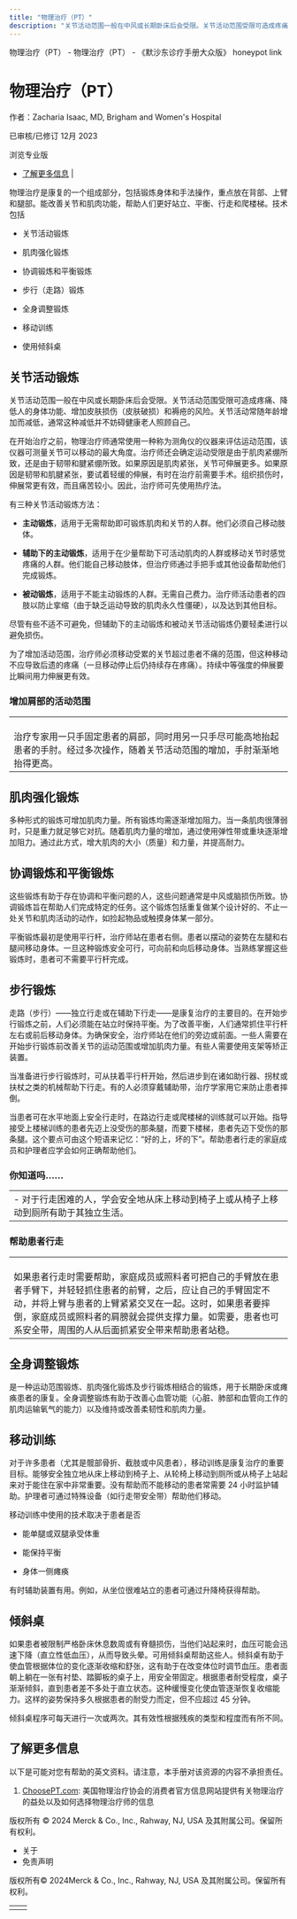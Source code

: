```yaml
---
title: "物理治疗（PT）"
description: "关节活动范围一般在中风或长期卧床后会受限。关节活动范围受限可造成疼痛、降低人的身体功能、增加皮肤损伤（皮肤破损）和褥疮的风险。关节活动常随年龄增加而减低，通常这种减低并不妨碍健康老人照顾自己。"
---
```


﻿物理治疗（PT） - 物理治疗（PT） - 《默沙东诊疗手册大众版》 honeypot link

# 物理治疗（PT）

作者：Zacharia Isaac, MD, Brigham and Women's Hospital

已审核/已修订 12月 2023

浏览专业版

- [了解更多信息](#了解更多信息_v34421069_zh) \|

物理治疗是康复的一个组成部分，包括锻炼身体和手法操作，重点放在背部、上臂和腿部。能改善关节和肌肉功能，帮助人们更好站立、平衡、行走和爬楼梯。技术包括

- 关节活动锻炼

- 肌肉强化锻炼

- 协调锻炼和平衡锻炼

- 步行（走路）锻炼

- 全身调整锻炼

- 移动训练

- 使用倾斜桌


## 关节活动锻炼

关节活动范围一般在中风或长期卧床后会受限。关节活动范围受限可造成疼痛、降低人的身体功能、增加皮肤损伤（皮肤破损）和褥疮的风险。关节活动常随年龄增加而减低，通常这种减低并不妨碍健康老人照顾自己。

在开始治疗之前，物理治疗师通常使用一种称为测角仪的仪器来评估运动范围，该仪器可测量关节可以移动的最大角度。治疗师还会确定运动受限是由于肌肉紧绷所致，还是由于韧带和腱紧绷所致。如果原因是肌肉紧张，关节可伸展更多。如果原因是韧带和肌腱紧张，要试着轻缓的伸展，有时在治疗前需要手术。组织损伤时，伸展常更有效，而且痛苦较小。因此，治疗师可先使用热疗法。

有三种关节活动锻炼方法：

- **主动锻炼**，适用于无需帮助即可锻炼肌肉和关节的人群。他们必须自己移动肢体。

- **辅助下的主动锻炼**，适用于在少量帮助下可活动肌肉的人群或移动关节时感觉疼痛的人群。他们能自己移动肢体，但治疗师通过手把手或其他设备帮助他们完成锻炼。

- **被动锻炼**，适用于不能主动锻炼的人群。无需自己费力。治疗师活动患者的四肢以防止挛缩（由于缺乏运动导致的肌肉永久性僵硬），以及达到其他目标。


尽管有些不适不可避免，但辅助下的主动锻炼和被动关节活动锻炼仍要轻柔进行以避免损伤。

为了增加活动范围，治疗师必须移动受累的关节超过患者不痛的范围，但这种移动不应导致后遗的疼痛（一旦移动停止后仍持续存在疼痛）。持续中等强度的伸展要比瞬间用力伸展更有效。

### 增加肩部的活动范围

|     |
| --- |
| <br>治疗专家用一只手固定患者的肩部，同时用另一只手尽可能高地抬起患者的手肘。经过多次操作，随着关节活动范围的增加，手肘渐渐地抬得更高。 |

## 肌肉强化锻炼

多种形式的锻炼可增加肌肉力量。所有锻炼均需逐渐增加阻力。当一条肌肉很薄弱时，只是重力就足够它对抗。随着肌肉力量的增加，通过使用弹性带或重块逐渐增加阻力。通过此方式，增大肌肉的大小（质量）和力量，并提高耐力。

## 协调锻炼和平衡锻炼

这些锻炼有助于存在协调和平衡问题的人，这些问题通常是中风或脑损伤所致。协调锻炼旨在帮助人们完成特定的任务。这个锻炼包括重复做某个设计好的、不止一处关节和肌肉活动的动作，如捡起物品或触摸身体某一部分。

平衡锻炼最初是使用平行杆，治疗师站在患者右侧。患者以摆动的姿势在左腿和右腿间移动身体。一旦这种锻炼安全可行，可向前和向后移动身体。当熟练掌握这些锻炼时，患者可不需要平行杆完成。

## 步行锻炼

走路（步行）——独立行走或在辅助下行走——是康复治疗的主要目的。在开始步行锻炼之前，人们必须能在站立时保持平衡。为了改善平衡，人们通常抓住平行杆左右或前后移动身体。为确保安全，治疗师站在他们的旁边或前面。一些人需要在开始步行锻炼前改善关节的运动范围或增加肌肉力量。有些人需要使用支架等矫正装置。

当准备进行步行锻炼时，可从扶着平行杆开始，然后进步到在诸如助行器、拐杖或扶杖之类的机械帮助下行走。有的人必须穿戴辅助带，治疗学家用它来防止患者摔倒。

当患者可在水平地面上安全行走时，在路边行走或爬楼梯的训练就可以开始。指导接受上楼梯训练的患者先迈上没受伤的那条腿，而要下楼梯，患者先迈下受伤的那条腿。这个要点可由这个短语来记忆：“好的上，坏的下”。帮助患者行走的家庭成员和护理者应学会如何正确帮助他们。

### 你知道吗……

|     |
| --- |
| - 对于行走困难的人，学会安全地从床上移动到椅子上或从椅子上移动到厕所有助于其独立生活。 |

### 帮助患者行走

|     |
| --- |
| <br>如果患者行走时需要帮助，家庭成员或照料者可把自己的手臂放在患者手臂下，并轻轻抓住患者的前臂，之后，应让自己的手臂固定不动，并将上臂与患者的上臂紧紧交叉在一起。这时，如果患者要摔倒，家庭成员或照料者的肩膀就会提供支撑力量。如需要，患者也可系安全带，周围的人从后面抓紧安全带来帮助患者站稳。 |

## 全身调整锻炼

是一种运动范围锻炼、肌肉强化锻炼及步行锻炼相结合的锻炼，用于长期卧床或瘫痪患者的康复。全身调整锻炼有助于改善心血管功能（心脏、肺部和血管向工作的肌肉运输氧气的能力）以及维持或改善柔韧性和肌肉力量。

## 移动训练

对于许多患者（尤其是髋部骨折、截肢或中风患者），移动训练是康复治疗的重要目标。能够安全独立地从床上移动到椅子上、从轮椅上移动到厕所或从椅子上站起来对于能住在家中非常重要。没有帮助而不能移动的患者常需要 24 小时监护辅助。护理者可通过特殊设备（如行走带安全带）帮助他们移动。

移动训练中使用的技术取决于患者是否

- 能单腿或双腿承受体重

- 能保持平衡

- 身体一侧瘫痪


有时辅助装置有用。例如，从坐位很难站立的患者可通过升降椅获得帮助。

## 倾斜桌

如果患者被限制严格卧床休息数周或有脊髓损伤，当他们站起来时，血压可能会迅速下降（直立性低血压），从而导致头晕。可用倾斜桌帮助这些人。倾斜桌有助于使血管根据体位的变化逐渐收缩和舒张，这有助于在改变体位时调节血压。患者面朝上躺在一张有衬垫、踏脚板的桌子上，用安全带固定。根据患者耐受程度，桌子渐渐倾斜，直到患者差不多处于直立状态。这种缓慢变化使血管逐渐恢复收缩能力。这样的姿势保持多久根据患者的耐受力而定，但不应超过 45 分钟。

倾斜桌程序可每天进行一次或两次。其有效性根据残疾的类型和程度而有所不同。

## 了解更多信息

以下是可能对您有帮助的英文资料。请注意，本手册对该资源的内容不承担责任。

1. [ChoosePT.com](http://www.moveforwardpt.com/Default.aspx): 美国物理治疗协会的消费者官方信息网站提供有关物理治疗的益处以及如何选择物理治疗师的信息




版权所有 © 2024
Merck & Co., Inc., Rahway, NJ, USA 及其附属公司。保留所有权利。

- 关于
- 免责声明

版权所有© 2024Merck & Co., Inc., Rahway, NJ, USA 及其附属公司。保留所有权利。

|     |     |
| --- | --- |
|  |  |